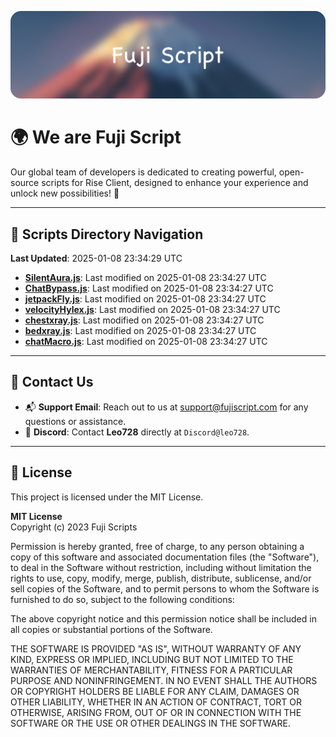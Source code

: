![Banner](.github/b.webp)

# 🌍 **We are Fuji Script**

Our global team of developers is dedicated to creating powerful, open-source scripts for Rise Client, designed to enhance your experience and unlock new possibilities! 🌟

---
<!-- SCRIPTS_NAVIGATION_START -->
## 📂 **Scripts Directory Navigation**

**Last Updated**: 2025-01-08 23:34:29 UTC

- **[SilentAura.js](scripts/SilentAura.js)**: Last modified on 2025-01-08 23:34:27 UTC
- **[ChatBypass.js](scripts/ChatBypass.js)**: Last modified on 2025-01-08 23:34:27 UTC
- **[jetpackFly.js](scripts/jetpackFly.js)**: Last modified on 2025-01-08 23:34:27 UTC
- **[velocityHylex.js](scripts/velocityHylex.js)**: Last modified on 2025-01-08 23:34:27 UTC
- **[chestxray.js](scripts/chestxray.js)**: Last modified on 2025-01-08 23:34:27 UTC
- **[bedxray.js](scripts/bedxray.js)**: Last modified on 2025-01-08 23:34:27 UTC
- **[chatMacro.js](scripts/chatMacro.js)**: Last modified on 2025-01-08 23:34:27 UTC

<!-- SCRIPTS_NAVIGATION_END -->

---

## 💬 **Contact Us**  
- 📬 **Support Email**: Reach out to us at [support@fujiscript.com](mailto:support@fujiscript.com) for any questions or assistance.  
- 💬 **Discord**: Contact **Leo728** directly at `Discord@leo728`.

---

## 📜 **License**

This project is licensed under the MIT License.  

**MIT License**  
Copyright (c) 2023 Fuji Scripts  

Permission is hereby granted, free of charge, to any person obtaining a copy of this software and associated documentation files (the "Software"), to deal in the Software without restriction, including without limitation the rights to use, copy, modify, merge, publish, distribute, sublicense, and/or sell copies of the Software, and to permit persons to whom the Software is furnished to do so, subject to the following conditions:  

The above copyright notice and this permission notice shall be included in all copies or substantial portions of the Software.  

THE SOFTWARE IS PROVIDED "AS IS", WITHOUT WARRANTY OF ANY KIND, EXPRESS OR IMPLIED, INCLUDING BUT NOT LIMITED TO THE WARRANTIES OF MERCHANTABILITY, FITNESS FOR A PARTICULAR PURPOSE AND NONINFRINGEMENT. IN NO EVENT SHALL THE AUTHORS OR COPYRIGHT HOLDERS BE LIABLE FOR ANY CLAIM, DAMAGES OR OTHER LIABILITY, WHETHER IN AN ACTION OF CONTRACT, TORT OR OTHERWISE, ARISING FROM, OUT OF OR IN CONNECTION WITH THE SOFTWARE OR THE USE OR OTHER DEALINGS IN THE SOFTWARE.  
